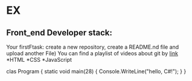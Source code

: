 # EX
## Front_end Developer stack:

Your firstFtask: create a new repository, create a README.nd file and upload another File)
You can find a playlist of videos about git by [link](https://www.youtube.com/watch?v=MB8B4Y9Io18)
*HTML
﻿﻿*CSS
﻿﻿*JavaScript

clas Program
{
    static void main(28)
    {
        Console.WriteLine("hello, C#!");
    }
}


